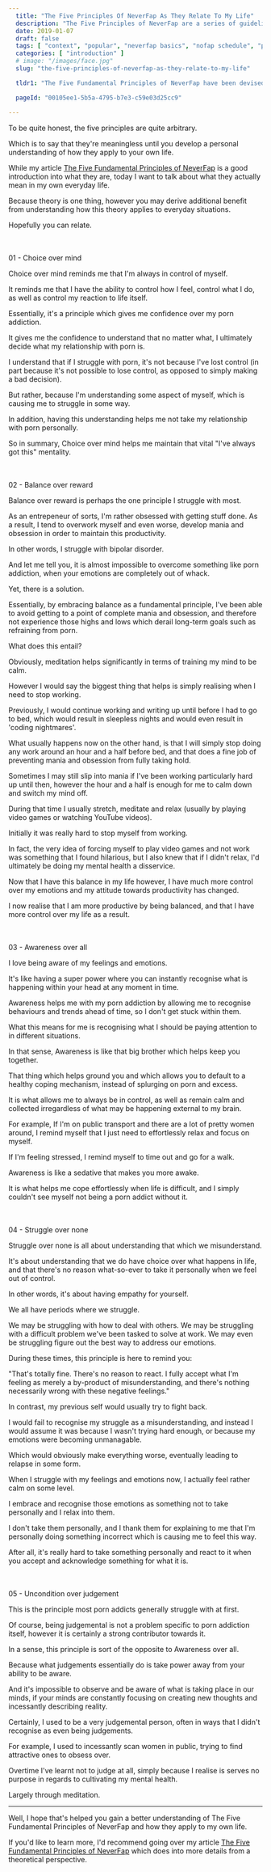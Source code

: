 ```yaml
---
  title: "The Five Principles Of NeverFap As They Relate To My Life"
  description: "The Five Principles of NeverFap are a series of guidelines which can help you better handle your porn addiction."
  date: 2019-01-07
  draft: false
  tags: [ "context", "popular", "neverfap basics", "nofap schedule", "porn addiction", "addiction", "awareness", "nofap", "neverfap", "neverfap deluxe", "neverfap deluxe guide", "neverfap basics" ]
  categories: [ "introduction" ]
  # image: "/images/face.jpg"
  slug: "the-five-principles-of-neverfap-as-they-relate-to-my-life"

  tldr1: "The Five Fundamental Principles of NeverFap have been devised from my own personal approach towards addressing porn addiction."

  pageId: "00105ee1-5b5a-4795-b7e3-c59e03d25cc9"

---
```


<!-- Very Happy With Edit -->

To be quite honest, the five principles are quite arbitrary.

Which is to say that they're meaningless until you develop a personal understanding of how they apply to your own life.

While my article <a class="link" href="https://neverfapdeluxe.com/articles/the-five-fundamental-principles-of-neverfap">The Five Fundamental Principles of NeverFap</a> is a good introduction into what they are, today I want to talk about what they actually mean in my own everyday life.

Because theory is one thing, however you may derive additional benefit from understanding how this theory applies to everyday situations.

Hopefully you can relate.

<div style="margin-top: 3rem;" class="five__principles__list__page">
  <span><div class="five__principles__item__page">01 - Choice over mind</div></span>
</div>

Choice over mind reminds me that I'm always in control of myself.

It reminds me that I have the ability to control how I feel, control what I do, as well as control my reaction to life itself. 

Essentially, it's a principle which gives me confidence over my porn addiction. 

It gives me the confidence to understand that no matter what, I ultimately decide what my relationship with porn is.

I understand that if I struggle with porn, it's not because I've lost control (in part because it's not possible to lose control, as opposed to simply making a bad decision).

But rather, because I'm understanding some aspect of myself, which is causing me to struggle in some way.

In addition, having this understanding helps me not take my relationship with porn personally.

So in summary, Choice over mind helps me maintain that vital "I've always got this" mentality. 

<div style="margin-top: 3rem;" class="five__principles__list__page">
  <span><div class="five__principles__item__page">02 - Balance over reward</div></span>
</div>

Balance over reward is perhaps the one principle I struggle with most. 

As an entrepeneur of sorts, I'm rather obsessed with getting stuff done. As a result, I tend to overwork myself and even worse, develop mania and obsession in order to maintain this productivity.

In other words, I struggle with bipolar disorder.

And let me tell you, it is almost impossible to overcome something like porn addiction, when your emotions are completely out of whack.

Yet, there is a solution. 

Essentially, by embracing balance as a fundamental principle, I've been able to avoid getting to a point of complete mania and obsession, and therefore not experience those highs and lows which derail long-term goals such as refraining from porn. 

What does this entail?

Obviously, meditation helps significantly in terms of training my mind to be calm.

However I would say the biggest thing that helps is simply realising when I need to stop working.

Previously, I would continue working and writing up until before I had to go to bed, which would result in sleepless nights and would even result in 'coding nightmares'.

What usually happens now on the other hand, is that I will simply stop doing any work around an hour and a half before bed, and that does a fine job of preventing mania and obsession from fully taking hold.

Sometimes I may still slip into mania if I've been working particularly hard up until then, however the hour and a half is enough for me to calm down and switch my mind off. 

During that time I usually stretch, meditate and relax (usually by playing video games or watching YouTube videos).

Initially it was really hard to stop myself from working. 

In fact, the very idea of forcing myself to play video games and not work was something that I found hilarious, but I also knew that if I didn't relax, I'd ultimately be doing my mental health a disservice.

Now that I have this balance in my life however, I have much more control over my emotions and my attitude towards productivity has changed. 

I now realise that I am more productive by being balanced, and that I have more control over my life as a result.

<div style="margin-top: 3rem;" class="five__principles__list__page">
  <span><div class="five__principles__item__page">03 - Awareness over all</div></span>
</div>

I love being aware of my feelings and emotions. 

It's like having a super power where you can instantly recognise what is happening within your head at any moment in time.

Awareness helps me with my porn addiction by allowing me to recognise behaviours and trends ahead of time, so I don't get stuck within them.

What this means for me is recognising what I should be paying attention to in different situations. 

In that sense, Awareness is like that big brother which helps keep you together. 

That thing which helps ground you and which allows you to default to a healthy coping mechanism, instead of splurging on porn and excess.

It is what allows me to always be in control, as well as remain calm and collected irregardless of what may be happening external to my brain.

For example, If I'm on public transport and there are a lot of pretty women around, I remind myself that I just need to effortlessly relax and focus on myself.

If I'm feeling stressed, I remind myself to time out and go for a walk.

Awareness is like a sedative that makes you more awake.

It is what helps me cope effortlessly when life is difficult, and I simply couldn't see myself not being a porn addict without it.


<div style="margin-top: 3rem;" class="five__principles__list__page">
  <span><div class="five__principles__item__page">04 - Struggle over none</div></span>
</div>

Struggle over none is all about understanding that which we misunderstand.

It's about understanding that we do have choice over what happens in life, and that there's no reason what-so-ever to take it personally when we feel out of control.

In other words, it's about having empathy for yourself.

We all have periods where we struggle. 

We may be struggling with how to deal with others. We may be struggling with a difficult problem we've been tasked to solve at work. We may even be struggling figure out the best way to address our emotions. 

During these times, this principle is here to remind you: 

"That's totally fine. There's no reason to react. I fully accept what I'm feeling as merely a by-product of misunderstanding, and there's nothing necessarily wrong with these negative feelings."

In contrast, my previous self would usually try to fight back.

I would fail to recognise my struggle as a misunderstanding, and instead I would assume it was because I wasn't trying hard enough, or because my emotions were becoming unmanagable.

Which would obviously make everything worse, eventually leading to relapse in some form. 

When I struggle with my feelings and emotions now, I actually feel rather calm on some level.

I embrace and recognise those emotions as something not to take personally and I relax into them. 

I don't take them personally, and I thank them for explaining to me that I'm personally doing something incorrect which is causing me to feel this way. 

After all, it's really hard to take something personally and react to it when you accept and acknowledge something for what it is.


<div style="margin-top: 3rem;" class="five__principles__list__page">
  <span><div class="five__principles__item__page">05 - Uncondition over judgement</div></span>
</div>

This is the principle most porn addicts generally struggle with at first. 

Of course, being judgemental is not a problem specific to porn addiction itself, however it is certainly a strong contributor towards it. 

In a sense, this principle is sort of the opposite to Awareness over all. 

Because what judgements essentially do is take power away from your ability to be aware. 

And it's impossible to observe and be aware of what is taking place in our minds, if your minds are constantly focusing on creating new thoughts and incessantly describing reality.

Certainly, I used to be a very judgemental person, often in ways that I didn't recognise as even being judgements.

For example, I used to incessantly scan women in public, trying to find attractive ones to obsess over. 

Overtime I've learnt not to judge at all, simply because I realise is serves no purpose in regards to cultivating my mental health.

Largely through meditation.

<hr/>

Well, I hope that's helped you gain a better understanding of The Five Fundamental Principles of NeverFap and how they apply to my own life.

If you'd like to learn more, I'd recommend going over my article <a class="link" href="https://neverfapdeluxe.com/articles/the-five-fundamental-principles-of-neverfap">The Five Fundamental Principles of NeverFap</a> which does into more details from a theoretical perspective.
